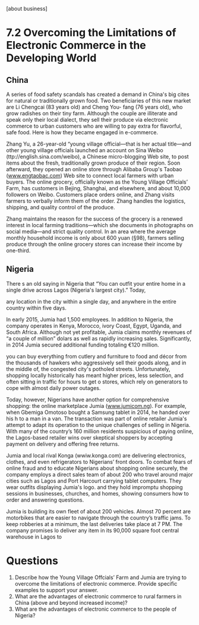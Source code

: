 [about business]

# 7.2 Overcoming the Limitations of Electronic Commerce in the Developing World

## China

A series of food safety scandals has created a demand in China's
big cites for natural or traditionally grown food. Two beneficiaries
of this new market are Li Chengcai (83 years old) and Cheng You-
fang (76 years old), who grow radishes on their tiny farm. Although
the couple are illiterate and speak only their local dialect, they sell
their produce via electronic commerce to urban customers who
are willing to pay extra for flavorful, safe food. Here is how they
became engaged in e-commerce.

Zhang Yu, a 26-year-old “young village official—that is her
actual title—and other young village officials launched an account
on Sina Weibo (ttp://english.sina.com/weibo), a Chinese micro-blogging Web site,
to post items about the fresh, traditionally grown
produce of their region. Soon afterward, they opened an online
store through Alibaba Group's Taobao (www.engtaobac.com)
Web site to connect local farmers with urban buyers. The online
grocery, officially known as the Young Village Officials’ Farm, has
customers in Bejing, Shanghai, and elsewhere, and about 10,000
followers on Weibo. Customers place orders online, and Zhang
visits farmers to verbally inform them of the order. Zhang handles
the logistics, shipping, and quality control of the produce.

Zhang maintains the reason for the success of the grocery is
a renewed interest in local farming traditions—which she documents
in photographs on social media—and strict quality control.
In an area where the average monthly household income is only
about 600 yuan (§98), farmers selling produce through the online
grocery stores can increase their income by one-third.

## Nigeria

There s an old saying in Nigeria that “You can outfit your entire
home in a single drive across Lagos (Nigeria's largest city).” Today,

any location in the city within a single day, and anywhere in the
entire country within five days.

In early 2015, Jumia had 1,500 employees. In addition to Nigeria,
the company operates in Kenya, Morocco, ivory Coast, Egypt,
Uganda, and South Africa. Although not yet profitable, Jumia
claims monthly revenues of “a couple of million” dolars as well
as rapidly increasing sales. Significantly, in 2014 Jumia secured
additional funding totaling €120 million.

you can buy everything from cutlery and furniture to food and
décor from the thousands of hawkers who aggressively sell their
goods along, and in the middle of, the congested city's potholed
streets. Unfortunately, shopping locally historically has meant
higher prices, less selection, and often sitting in traffic for hours to
get o stores, which rely on generators to cope with almost daily
power outages.

Today, however, Nigerians have another option for comprehensive
shopping: the online marketplace Jumia (www.jumicom.ng).
For example, when Gbemiga Omotoso bought a Samsung tablet in 2014,
he handed over his h to a man in a van.
The transaction was part of online retailer Jumia's attempt to
adapt its operation to the unique challenges of selling in Nigeria.
With many of the country’s 160 million residents suspicious
of paying online, the Lagos-based retailer wins over skeptical
shoppers by accepting payment on delivery and offering free
returns.

Jumia and local rival Konga (wwiw.konga.com) are delivering
electronics, clothes, and even refrigerators to Nigerians’ front
doors. To combat fears of online fraud and to educate Nigerians
about shopping online securely, the company employs a direct
sales team of about 200 who travel around major cities such as
Lagos and Port Harcourt carrying tablet computers. They wear
outfits displaying Jumia's logo. and they hold impromptu shopping
sessions in businesses, churches, and homes, showing consumers
how to order and answering questions.

Jumia is building its own fleet of about 200 vehicles. Almost
70 percent are motorbikes that are easier to navigate through the
country’s traffic jams. To keep robberies at a minimum, the last
deliveries take place at 7 PM. The company promises lo deliver
any item in its 90,000 square foot central warehouse in Lagos to

# Questions

1. Describe how the Young Village Offcials’ Farm and Jumia are trying to overcome the limitations of electronic commerce. Provide specific examples to support your answer.
2. What are the advantages of electronic commerce to rural farmers in China (above and beyond increased income)?
3. What are the advantages of electronic commerce to the people of Nigeria?
